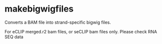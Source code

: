 # makebigwigfiles
Converts a BAM file into strand-specific bigwig files.

For eCLIP merged.r2 bam files, or seCLIP bam files only. Please check RNA SEQ data
